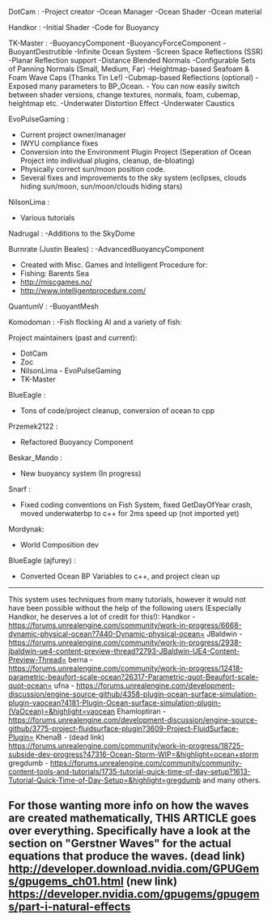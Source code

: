 DotCam :
-Project creator
-Ocean Manager
-Ocean Shader
-Ocean material

Handkor :
-Initial Shader
-Code for Buoyancy


TK-Master :
-BuoyancyComponent
-BuoyancyForceComponent
-BuoyantDestrutible
-Infinite Ocean System
-Screen Space Reflections (SSR)
-Planar Reflection support
-Distance Blended Normals
-Configurable Sets of Panning Normals (Small, Medium, Far)
-Heightmap-based Seafoam & Foam Wave Caps (Thanks Tin Le!)
-Cubmap-based Reflections (optional)
-Exposed many parameters to BP_Ocean. - You can now easily switch between shader versions, change textures, normals, foam, cubemap, heightmap etc.
-Underwater Distortion Effect
-Underwater Caustics

EvoPulseGaming :
- Current project owner/manager
- IWYU compliance fixes
- Conversion into the Environment Plugin Project (Seperation of Ocean Project into individual plugins, cleanup, de-bloating)
- Physically correct sun/moon position code.
- Several fixes and improvements to the sky system (eclipses, clouds hiding sun/moon, sun/moon/clouds hiding stars)

NilsonLima :
- Various tutorials

Nadrugal :
-Additions to the SkyDome


Burnrate (Justin Beales) :
-AdvancedBuoyancyComponent
* Created with Misc. Games and Intelligent Procedure for:
* Fishing: Barents Sea
* http://miscgames.no/
* http://www.intelligentprocedure.com/ 

QuantumV :
-BuoyantMesh

Komodoman :
-Fish flocking AI and a variety of fish:



Project maintainers (past and current):
- DotCam
- Zoc
- NilsonLima
​​​​​​​- EvoPulseGaming
- TK-Master



BlueEagle :
- Tons of code/project cleanup, conversion of ocean to cpp

Przemek2122 :
-  Refactored Buoyancy Component

Beskar_Mando :
- New buoyancy system (In progress)

Snarf :
- Fixed coding conventions on Fish System, fixed GetDayOfYear crash, moved underwaterbp to c++ for 2ms speed up (not imported yet)

Mordynak:
- World Composition dev

BlueEagle (ajfurey) :
- Converted Ocean BP Variables to c++, and project clean up
----------------------------------------------------------------

This system uses techniques from many tutorials, however it would not have been possible without the help of the following users (Especially Handkor, he deserves a lot of credit for this!):
Handkor - https://forums.unrealengine.com/community/work-in-progress/6668-dynamic-physical-ocean?7440-Dynamic-physical-ocean=
JBaldwin - https://forums.unrealengine.com/community/work-in-progress/2938-jbaldwin-ue4-content-preview-thread?2793-JBaldwin-UE4-Content-Preview-Thread=
berna - https://forums.unrealengine.com/community/work-in-progress/12418-parametric-beaufort-scale-ocean?26317-Parametric-quot-Beaufort-scale-quot-ocean=
ufna - https://forums.unrealengine.com/development-discussion/engine-source-github/4358-plugin-ocean-surface-simulation-plugin-vaocean?4181-Plugin-Ocean-surface-simulation-plugin-(VaOcean)=&highlight=vaocean
Ehamloptiran - https://forums.unrealengine.com/development-discussion/engine-source-github/3775-project-fluidsurface-plugin?3609-Project-FluidSurface-Plugin=
KhenaB - (dead link) https://forums.unrealengine.com/community/work-in-progress/18725-subside-dev-progress?47316-Ocean-Storm-WIP=&highlight=ocean+storm
gregdumb - https://forums.unrealengine.com/community/community-content-tools-and-tutorials/1735-tutorial-quick-time-of-day-setup?1613-Tutorial-Quick-Time-of-Day-Setup=&highlight=gregdumb
and many others.

For those wanting more info on how the waves are created mathematically, THIS ARTICLE goes over everything. Specifically have a look at the section on "Gerstner Waves" for the actual equations that produce the waves.
(dead link) http://developer.download.nvidia.com/GPUGems/gpugems_ch01.html
(new link) https://developer.nvidia.com/gpugems/gpugems/part-i-natural-effects
----------------------------------------------------------------
